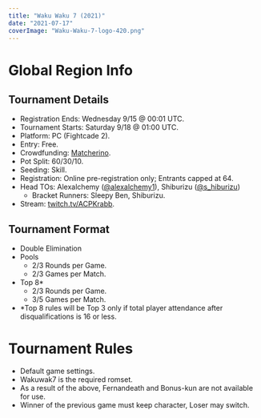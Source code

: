 ```yaml
---
title: "Waku Waku 7 (2021)"
date: "2021-07-17"
coverImage: "Waku-Waku-7-logo-420.png"
---
```


# Global Region Info

## Tournament Details

- Registration Ends: Wednesday 9/15 @ 00:01 UTC.
- Tournament Starts: Saturday 9/18 @ 01:00 UTC.
- Platform: PC (Fightcade 2).
- Entry: Free.
- Crowdfunding: [Matcherino](https://matcherino.com/tournaments/56358).
- Pot Split: 60/30/10.
- Seeding: Skill.
- Registration: Online pre-registration only; Entrants capped at 64.
- Head TOs: Alexalchemy ([@alexalchemy1](https://twitter.com/alexalchemy1)), Shiburizu ([@s\_hiburizu](https://twitter.com/s_hiburizu))
    - Bracket Runners: Sleepy Ben, Shiburizu.
- Stream: [twitch.tv/ACPKrabb](http://twitch.tv/ACPKrabb).

## Tournament Format

- Double Elimination
- Pools
    - 2/3 Rounds per Game.
    - 2/3 Games per Match.
- Top 8\*
    - 2/3 Rounds per Game.
    - 3/5 Games per Match.
- \*Top 8 rules will be Top 3 only if total player attendance after disqualifications is 16 or less.

# Tournament Rules

- Default game settings.
- Wakuwak7 is the required romset.
- As a result of the above, Fernandeath and Bonus-kun are not available for use.
- Winner of the previous game must keep character, Loser may switch.
